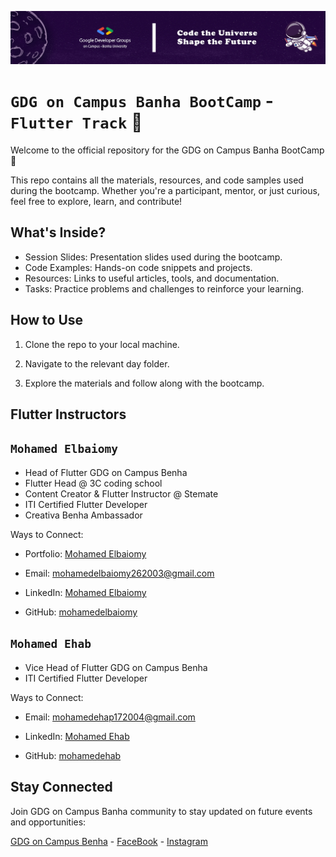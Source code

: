 ![Cover](./showcase/GDGonCampusBenhaCover.jpg)
# `GDG on Campus Banha BootCamp` - `Flutter Track` 🚀
Welcome to the official repository for the GDG on Campus Banha BootCamp 🎉

This repo contains all the materials, resources, and code samples used during the bootcamp. Whether you're a participant, mentor, or just curious, feel free to explore, learn, and contribute!

## What's Inside?
- Session Slides: Presentation slides used during the bootcamp.
- Code Examples: Hands-on code snippets and projects.
- Resources: Links to useful articles, tools, and documentation.
- Tasks: Practice problems and challenges to reinforce your learning.

## How to Use
1) Clone the repo to your local machine.

2) Navigate to the relevant day folder.

3) Explore the materials and follow along with the bootcamp.

## Flutter Instructors

## `Mohamed Elbaiomy`

- Head of Flutter GDG on Campus Benha
- Flutter Head @ 3C coding school
- Content Creator & Flutter Instructor @ Stemate
- ITI Certified Flutter Developer
- Creativa Benha Ambassador
  
Ways to Connect:

- Portfolio: [Mohamed Elbaiomy](https://mohamedelbaiomy.github.io/mohamed-elbaiomy.github.io/)

- Email: mohamedelbaiomy262003@gmail.com

- LinkedIn: [Mohamed Elbaiomy](https://www.linkedin.com/in/mohamed-elbaiomy262003/)

- GitHub: [mohamedelbaiomy](https://github.com/mohamedelbaiomy)


## `Mohamed Ehab`

- Vice Head of Flutter GDG on Campus Benha
- ITI Certified Flutter Developer

Ways to Connect:

- Email: mohamedehap172004@gmail.com

- LinkedIn: [Mohamed Ehab](https://www.linkedin.com/in/mohamed-ehab-017385271/)

- GitHub: [mohamedehab](https://github.com/MohamedEhap1/)


## Stay Connected
Join GDG on Campus Banha community to stay updated on future events and opportunities:

[GDG on Campus Benha](https://gdg.community.dev/gdg-on-campus-benha-university-benha-egypt) - 
[FaceBook](https://www.facebook.com/GDGonCampusBenhaUniversity) - 
[Instagram](https://www.instagram.com/gdg_oncampus_benha_university)
